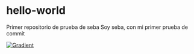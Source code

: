 # hello-world
Primer repositorio de prueba de seba
Soy seba, con mi primer prueba de commit




[![Gradient](https://assets.paperspace.io/img/gradient-badge.svg)](https://console.paperspace.com/github/scativa/hello-world/tree/RunOnGradient/GenericNN.ipynb)
